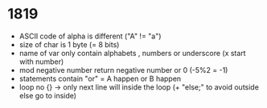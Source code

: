 # 1819 #

- ASCII code of alpha is different ("A" != "a")
- size of char is 1 byte (= 8 bits)
- name of var only contain alphabets , numbers or underscore (x start with number)
- mod negative number return negative number or 0 (-5%2 = -1)
- statements contain "or" = A happen or B happen 
- loop no {} -> only next line will inside the loop (+ "else;" to avoid outside else go to inside) 

